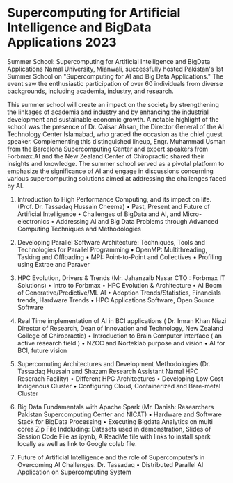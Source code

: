 # Supercomputing for Artificial Intelligence and BigData Applications 2023

Summer School: Supercomputing for Artificial Intelligence and BigData Applications
Namal University, Mianwali, successfully hosted Pakistan's 1st Summer School on "Supercomputing for AI and Big Data Applications." The event saw the enthusiastic participation of over 60 individuals from diverse backgrounds, including academia, industry, and research.

This summer school will create an impact on the society by strengthening the linkages of academia and industry and by enhancing the industrial development and sustainable economic growth.
A notable highlight of the school was the presence of Dr. Qaisar Ahsan, the Director General of the AI Technology Center Islamabad, who graced the occasion as the chief guest speaker. 
Complementing this distinguished lineup, Engr. Muhammad Usman from the Barcelona Supercomputing Center and expert speakers from Forbmax.AI and the New Zealand Center of Chiropractic shared their insights and knowledge.
The summer school served as a pivotal platform to emphasize the significance of AI and engage in discussions concerning various supercomputing solutions aimed at addressing the challenges faced by AI.

 1.   Introduction to High Performance Computing, and its impact on life. (Prof. Dr. Tassadaq Hussain Cheema) 
    • Past, Present and Future of Artificial Intelligence
    • Challenges of  BigData and AI, and Micro-electronics
    • Addressing AI and Big Data Problems through Advanced Computing Techniques and Methodologies

 2.   Developing Parallel Software Architecture: Techniques, Tools and Technologies for Parallel Programming
    • OpenMP: Multithreading, Tasking and Offloading
    • MPI: Point-to-Point and Collectives
    • Profiling using Extrae and Paraver

3.    HPC Evolution, Drivers & Trends (Mr. Jahanzaib Nasar CTO : Forbmax IT Solutions)
    • Intro to Forbmax
    • HPC Evolution & Architecture
    • AI Boom of Generative/Predictive/ML AI 
    • Adoption Trends/Statistics, Financials trends, Hardware Trends
    • HPC Applications Software, Open Source Software 

4.   Real Time implementation of AI in BCI applications ( Dr. Imran Khan Niazi Director of Research, Dean of Innovation and Technology, New  Zealand College of Chiropractic)
    • Introduction to Brain Computer Interface ( an active research field )
    • NZCC and Norteklab purpose and vision
    • AI for BCI, future vision

5.   Supercomuting Architectures and Development Methodologies (Dr. Tassadaq Hussain and Shazam Research Assistant Namal HPC Reserach Facility)
    • Different HPC Architectures
    • Developing Low Cost Indigenous Cluster
    • Configuring Cloud, Containerized and Bare-metal Cluster  

6.   Big Data Fundamentals with Apache Spark (Mr. Danish: Researchers Pakistan Supercomputing Center and NICAT)
    • Hardware and Software Stack for BigData Processing
    • Executing Bigdata Analytics on multi cores
    Zip File Indcluding: Datasets used in demonstration, Slides of Session Code File as ipynb, A ReadMe file with links to install spark locally as well as link to Google colab file.

7.   Future of Artificial Intelligence and the role of Supercomputer’s in Overcoming AI Challenges. Dr. Tassadaq
    • Distributed Parallel AI Application on Supercomputing System 
